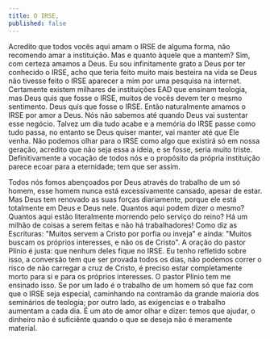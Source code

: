 ```yaml
---
title: O IRSE,
published: false
---
```


>

Acredito que todos vocês aqui amam o IRSE de alguma forma, não recomendo amar a instituição. Mas e quanto àquele que a mantem? Sim, com certeza amamos a Deus. Eu sou infinitamente grato a Deus por ter conhecido o IRSE, acho que teria feito muito mais besteira na vida se Deus não tivesse feito o IRSE aparecer a mim por uma pesquisa na internet. Certamente existem milhares de instituições EAD que ensinam teologia, mas Deus quis que fosse o IRSE, muitos de vocês devem ter o mesmo sentimento. Deus quis que fosse o IRSE. Então naturalmente amamos o IRSE por amor a Deus. Nós não sabemos até quando Deus vai sustentar esse negócio. Talvez um dia tudo acabe e a memória do IRSE passe como tudo passa, no entanto se Deus quiser manter, vai manter até que Ele venha. Não podemos olhar para o IRSE como algo que existirá só em nossa geração, acredito que não seja essa a ideia, e se fosse, seria muito triste. Definitivamente a vocação de todos nós e o propósito da própria instituição parece ecoar para a eternidade; tem que ser assim.

Todos nós fomos abençoados por Deus através do trabalho de um só homem, esse homem nunca está excessivamente cansado, apesar de estar. Mas Deus tem renovado as suas forças diariamente, porque ele está totalmente em Deus e Deus nele. Quantos aqui podem dizer o mesmo? Quantos aqui estão literalmente morrendo pelo serviço do reino? Há um milhão de coisas a serem feitas e não há trabalhadores! Como diz as Escrituras: "Muitos servem a Cristo por porfia ou inveja" e ainda: "Muitos buscam os próprios interesses, e não os de Cristo". A oração do pastor Plínio é justa: que nenhum deles fique no IRSE. Eu tenho refletido sobre isso, a conversão tem que ser provada todos os dias, não podemos correr o risco de não carregar a cruz de Cristo, é preciso estar completamente morto para si e para os próprios interesses. O pastor Plínio tem me ensinado isso. Se por um lado é o trabalho de um homem só que faz com que o IRSE seja especial, caminhando na contramão da grande maioria dos seminários de teologia; por outro lado, as exigencias e o trabalho aumentam a cada dia. É um ato de amor olhar e dizer: temos que ajudar, o dinheiro não é suficiênte quando o que se deseja não é meramente material.

